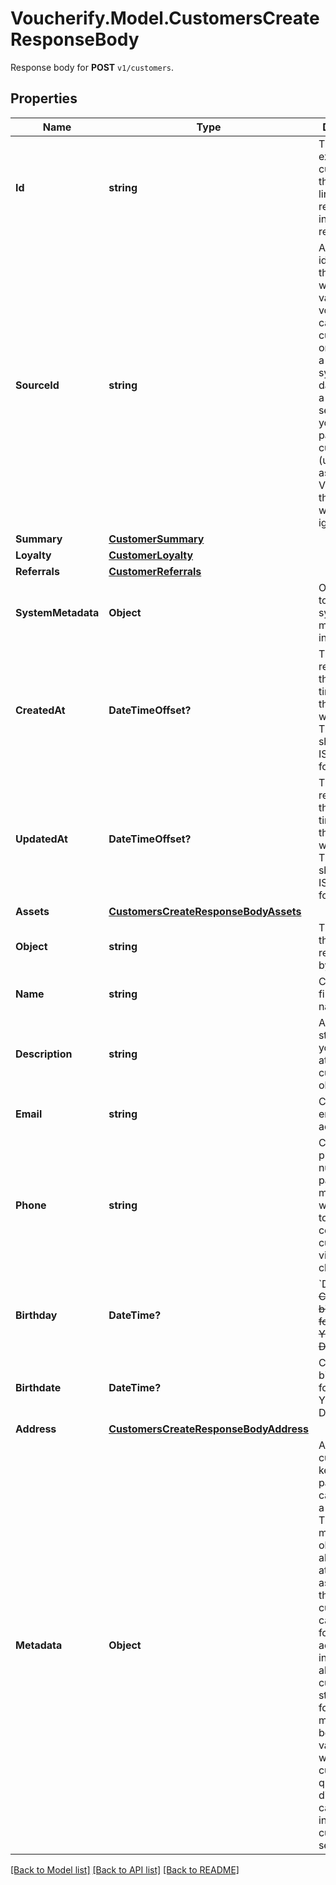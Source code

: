 # Voucherify.Model.CustomersCreateResponseBody
Response body for **POST** `v1/customers`.

## Properties

Name | Type | Description | Notes
------------ | ------------- | ------------- | -------------
**Id** | **string** | The ID of an existing customer that will be linked to redemption in this request. | [optional] 
**SourceId** | **string** | A unique identifier of the customer who validates a voucher. It can be a customer ID or email from a CRM system, database, or a third-party service. If you also pass a customer ID (unique ID assigned by Voucherify), the source ID will be ignored. | [optional] 
**Summary** | [**CustomerSummary**](CustomerSummary.md) |  | [optional] 
**Loyalty** | [**CustomerLoyalty**](CustomerLoyalty.md) |  | [optional] 
**Referrals** | [**CustomerReferrals**](CustomerReferrals.md) |  | [optional] 
**SystemMetadata** | **Object** | Object used to store system metadata information. | [optional] 
**CreatedAt** | **DateTimeOffset?** | Timestamp representing the date and time when the customer was created. The value is shown in the ISO 8601 format. | [optional] 
**UpdatedAt** | **DateTimeOffset?** | Timestamp representing the date and time when the customer was updated. The value is shown in the ISO 8601 format. | [optional] 
**Assets** | [**CustomersCreateResponseBodyAssets**](CustomersCreateResponseBodyAssets.md) |  | [optional] 
**Object** | **string** | The type of the object represented by JSON. | [optional] [default to ObjectEnum.Customer]
**Name** | **string** | Customer&#39;s first and last name. | [optional] 
**Description** | **string** | An arbitrary string that you can attach to a customer object. | [optional] 
**Email** | **string** | Customer&#39;s email address. | [optional] 
**Phone** | **string** | Customer&#39;s phone number. This parameter is mandatory when you try to send out codes to customers via an SMS channel. | [optional] 
**Birthday** | **DateTime?** | &#x60;Deprecated&#x60;. ~~Customer&#39;s birthdate; format YYYY-MM-DD~~. | [optional] 
**Birthdate** | **DateTime?** | Customer&#39;s birthdate; format YYYY-MM-DD. | [optional] 
**Address** | [**CustomersCreateResponseBodyAddress**](CustomersCreateResponseBodyAddress.md) |  | [optional] 
**Metadata** | **Object** | A set of custom key/value pairs that you can attach to a customer. The metadata object stores all custom attributes assigned to the customer. It can be useful for storing additional information about the customer in a structured format. This metadata can be used for validating whether the customer qualifies for a discount or it can be used in building customer segments. | [optional] 

[[Back to Model list]](../README.md#documentation-for-models) [[Back to API list]](../README.md#documentation-for-api-endpoints) [[Back to README]](../README.md)

